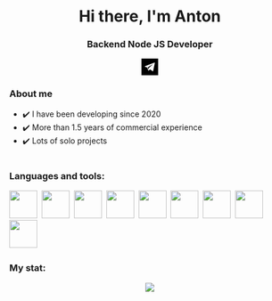 <!-- <div id="header" align="center"> -->
<div align="center">
  <h1>Hi there, I'm Anton</h1>
  <h3>Backend Node JS Developer</h3>
  <a href="https://t.me/ku399">
    <svg width="30px" version="1.1" id="Capa_1" xmlns="http://www.w3.org/2000/svg" xmlns:xlink="http://www.w3.org/1999/xlink" x="0px" y="0px" viewBox="0 0 242.667 242.667" style="enable-background:new 0 0 242.667 242.667;" xml:space="preserve"><path d="M162.443,86.061l-54.044,50.235c-1.899,1.765-3.126,4.135-3.473,6.704l-1.839,13.641c-0.245,1.82-2.806,2.003-3.308,0.237 l-7.08-24.875c-0.808-2.839,0.37-5.87,2.883-7.418l65.484-40.334C162.241,83.528,163.454,85.121,162.443,86.061z M242.667,0v242.667 H0V0H242.667z M188.665,58.301l-137.51,53.047c-3.39,1.308-3.364,6.114,0.04,7.385L84.7,131.24l12.97,41.708 c0.831,2.671,4.099,3.656,6.267,1.888l18.677-15.226c1.958-1.596,4.744-1.674,6.788-0.19l33.689,24.459 c2.319,1.684,5.604,0.414,6.187-2.392l24.675-118.699C194.59,59.727,191.583,57.175,188.665,58.301z"/></svg>
  </a>
</div>

<h3>About me</h3>

-   ✔️ I have been developing since 2020
-   ✔️ More than 1.5 years of commercial experience
-   ✔️ Lots of solo projects

<h1></h1>
<h3>Languages and tools: </h3>

<img width="50px" src="https://cdn.jsdelivr.net/gh/devicons/devicon@latest/icons/javascript/javascript-original.svg" />&nbsp;
<img width="50px" src="https://cdn.jsdelivr.net/gh/devicons/devicon@latest/icons/typescript/typescript-original.svg" />&nbsp;
<img width="50px" src="https://cdn.jsdelivr.net/gh/devicons/devicon@latest/icons/nodejs/nodejs-original.svg" />&nbsp;
<img width="50px" src="https://cdn.jsdelivr.net/gh/devicons/devicon@latest/icons/nestjs/nestjs-original.svg" />&nbsp;
<img width="50px" src="https://cdn.jsdelivr.net/gh/devicons/devicon@latest/icons/express/express-original.svg" />&nbsp;
<img width="50px" src="https://cdn.jsdelivr.net/gh/devicons/devicon@latest/icons/mongodb/mongodb-original.svg" />&nbsp;
<img width="50px" src="https://cdn.jsdelivr.net/gh/devicons/devicon@latest/icons/postgresql/postgresql-original.svg" />&nbsp;
<img width="50px" src="https://cdn.jsdelivr.net/gh/devicons/devicon@latest/icons/prisma/prisma-original.svg" />&nbsp;
<img width="50px" src="https://cdn.jsdelivr.net/gh/devicons/devicon@latest/icons/git/git-original.svg" />&nbsp;

<h3>My stat: </h3>
<div align="center">
<img src="https://github-profile-summary-cards.vercel.app/api/cards/profile-details?username=Ku39&theme=default"/>
</div>
